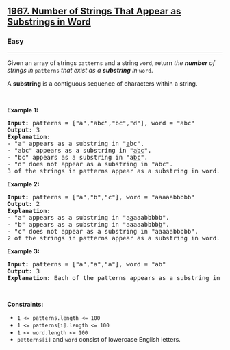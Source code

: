 <h2><a href="https://leetcode.com/problems/number-of-strings-that-appear-as-substrings-in-word/">1967. Number of Strings That Appear as Substrings in Word</a></h2><h3>Easy</h3><hr><div><p>Given an array of strings <code>patterns</code> and a string <code>word</code>, return <em>the <strong>number</strong> of strings in </em><code>patterns</code><em> that exist as a <strong>substring</strong> in </em><code>word</code>.</p>

<p>A <strong>substring</strong> is a contiguous sequence of characters within a string.</p>

<p>&nbsp;</p>
<p><strong>Example 1:</strong></p>

<pre><strong>Input:</strong> patterns = ["a","abc","bc","d"], word = "abc"
<strong>Output:</strong> 3
<strong>Explanation:</strong>
- "a" appears as a substring in "<u>a</u>bc".
- "abc" appears as a substring in "<u>abc</u>".
- "bc" appears as a substring in "a<u>bc</u>".
- "d" does not appear as a substring in "abc".
3 of the strings in patterns appear as a substring in word.
</pre>

<p><strong>Example 2:</strong></p>

<pre><strong>Input:</strong> patterns = ["a","b","c"], word = "aaaaabbbbb"
<strong>Output:</strong> 2
<strong>Explanation:</strong>
- "a" appears as a substring in "a<u>a</u>aaabbbbb".
- "b" appears as a substring in "aaaaabbbb<u>b</u>".
- "c" does not appear as a substring in "aaaaabbbbb".
2 of the strings in patterns appear as a substring in word.
</pre>

<p><strong>Example 3:</strong></p>

<pre><strong>Input:</strong> patterns = ["a","a","a"], word = "ab"
<strong>Output:</strong> 3
<strong>Explanation:</strong> Each of the patterns appears as a substring in word "<u>a</u>b".
</pre>

<p>&nbsp;</p>
<p><strong>Constraints:</strong></p>

<ul>
	<li><code>1 &lt;= patterns.length &lt;= 100</code></li>
	<li><code>1 &lt;= patterns[i].length &lt;= 100</code></li>
	<li><code>1 &lt;= word.length &lt;= 100</code></li>
	<li><code>patterns[i]</code> and <code>word</code> consist of lowercase English letters.</li>
</ul>
</div>